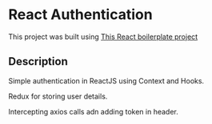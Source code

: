 # React Authentication

This project was built using [This React boilerplate project](https://github.com/theomoura/react-starter-kit)

## Description

Simple authentication in ReactJS using Context and Hooks.

Redux for storing user details.

Intercepting axios calls adn adding token in header.
